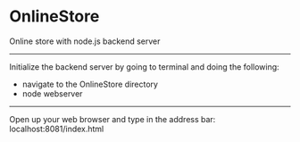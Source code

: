 # OnlineStore
Online store with node.js backend server

-------------------

Initialize the backend server by going to terminal and doing the following:
  - navigate to the OnlineStore directory 
  - node webserver

-------------------

Open up your web browser and type in the address bar: localhost:8081/index.html
